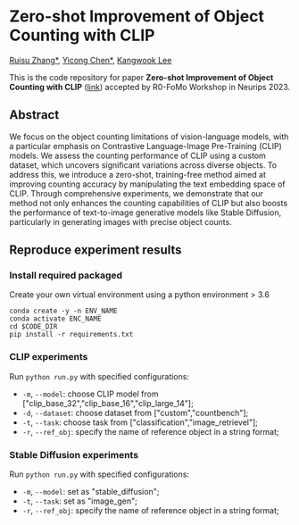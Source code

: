 # Zero-shot Improvement of Object Counting with CLIP
[Ruisu Zhang*](https://ruisu516.github.io/), [Yicong Chen*](https://bryce-chen.github.io/), [Kangwook Lee](https://kangwooklee.com/)

This is the code repository for paper **Zero-shot Improvement of Object Counting with CLIP** ([link](link)) accepted by R0-FoMo Workshop in Neurips 2023.


## Abstract
We focus on the object counting limitations of vision-language models, with a particular emphasis on Contrastive Language-Image Pre-Training (CLIP) models. 
We assess the counting performance of CLIP using a custom dataset, which uncovers significant variations across diverse objects. 
To address this, we introduce a zero-shot, training-free method aimed at improving counting accuracy by manipulating the text embedding space of CLIP. 
Through comprehensive experiments, we demonstrate that our method not only enhances the counting capabilities of CLIP but also boosts the performance of text-to-image generative models like Stable Diffusion, particularly in generating images with precise object counts.


## Reproduce experiment results
### Install required packaged
Create your own virtual environment using a python environment > 3.6
```
conda create -y -n ENV_NAME
conda activate ENC_NAME
cd $CODE_DIR
pip install -r requirements.txt
``` 

### CLIP experiments
Run `python run.py` with specified configurations:
* `-m`, `--model`: choose CLIP model from ["clip_base_32","clip_base_16","clip_large_14"];
* `-d`, `--dataset`: choose dataset from ["custom","countbench"];
* `-t`, `--task`: choose task from ["classification","image_retrievel"];
* `-r`, `--ref_obj`: specify the name of reference object in a string format;

### Stable Diffusion experiments
Run `python run.py` with specified configurations:
* `-m`, `--model`: set as "stable_diffusion";
* `-t`, `--task`: set as "image_gen";
* `-r`, `--ref_obj`: specify the name of reference object in a string format;
